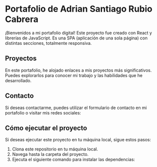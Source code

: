 # Portafolio de Adrian Santiago Rubio Cabrera

¡Bienvenidos a mi portafolio digital! Este proyecto fue creado con React y librerías de JavaScript. Es una SPA (aplicación de una sola página) con distintas secciones, totalmente responsiva.

## Proyectos

En este portafolio, he alojado enlaces a mis proyectos más significativos. Puedes explorarlos para conocer mi trabajo y las habilidades que he desarrollado.

## Contacto

Si deseas contactarme, puedes utilizar el formulario de contacto en mi portafolio o visitar mis redes sociales:

## Cómo ejecutar el proyecto

Si deseas ejecutar este proyecto en tu máquina local, sigue estos pasos:

1. Clona este repositorio en tu máquina local.
2. Navega hasta la carpeta del proyecto.
3. Ejecuta el siguiente comando para instalar las dependencias:
